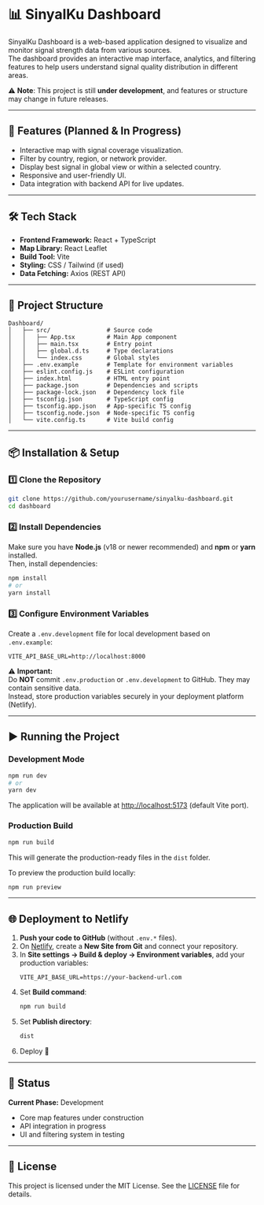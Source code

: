 # 📊 SinyalKu Dashboard

SinyalKu Dashboard is a web-based application designed to visualize and monitor signal strength data from various sources.  
The dashboard provides an interactive map interface, analytics, and filtering features to help users understand signal quality distribution in different areas.

⚠ **Note**: This project is still **under development**, and features or structure may change in future releases.

---

## 🚀 Features (Planned & In Progress)
- Interactive map with signal coverage visualization.
- Filter by country, region, or network provider.
- Display best signal in global view or within a selected country.
- Responsive and user-friendly UI.
- Data integration with backend API for live updates.

---

## 🛠 Tech Stack
- **Frontend Framework:** React + TypeScript  
- **Map Library:** React Leaflet  
- **Build Tool:** Vite  
- **Styling:** CSS / Tailwind (if used)  
- **Data Fetching:** Axios (REST API)

---

## 📂 Project Structure
```
Dashboard/
│   ├── src/                # Source code
│   │   ├── App.tsx         # Main App component
│   │   ├── main.tsx        # Entry point
│   │   ├── global.d.ts     # Type declarations
│   │   └── index.css       # Global styles
│   ├── .env.example        # Template for environment variables
│   ├── eslint.config.js    # ESLint configuration
│   ├── index.html          # HTML entry point
│   ├── package.json        # Dependencies and scripts
│   ├── package-lock.json   # Dependency lock file
│   ├── tsconfig.json       # TypeScript config
│   ├── tsconfig.app.json   # App-specific TS config
│   ├── tsconfig.node.json  # Node-specific TS config
│   └── vite.config.ts      # Vite build config
```

---

## 📦 Installation & Setup

### 1️⃣ Clone the Repository
```bash
git clone https://github.com/yourusername/sinyalku-dashboard.git
cd dashboard
```

### 2️⃣ Install Dependencies
Make sure you have **Node.js** (v18 or newer recommended) and **npm** or **yarn** installed.  
Then, install dependencies:
```bash
npm install
# or
yarn install
```

### 3️⃣ Configure Environment Variables
Create a `.env.development` file for local development based on `.env.example`:
```env
VITE_API_BASE_URL=http://localhost:8000
```

⚠ **Important:**  
Do **NOT** commit `.env.production` or `.env.development` to GitHub. They may contain sensitive data.  
Instead, store production variables securely in your deployment platform (Netlify).

---

## ▶ Running the Project

### Development Mode
```bash
npm run dev
# or
yarn dev
```
The application will be available at [http://localhost:5173](http://localhost:5173) (default Vite port).

### Production Build
```bash
npm run build
```
This will generate the production-ready files in the `dist` folder.

To preview the production build locally:
```bash
npm run preview
```

---

## 🌐 Deployment to Netlify

1. **Push your code to GitHub** (without `.env.*` files).  
2. On [Netlify](https://www.netlify.com/), create a **New Site from Git** and connect your repository.  
3. In **Site settings → Build & deploy → Environment variables**, add your production variables:
   ```
   VITE_API_BASE_URL=https://your-backend-url.com
   ```
4. Set **Build command**:  
   ```bash
   npm run build
   ```
5. Set **Publish directory**:  
   ```bash
   dist
   ```
6. Deploy 🚀

---

## 📌 Status
**Current Phase:** Development  
- Core map features under construction  
- API integration in progress  
- UI and filtering system in testing

---

## 📜 License
This project is licensed under the MIT License. See the [LICENSE](LICENSE) file for details.
